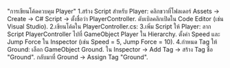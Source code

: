 "การเขียนโค้ดควบคุม Player"
1.สร้าง Script สำหรับ Player:
    คลิกขวาที่โฟลเดอร์ Assets → Create → C# Script → ตั้งชื่อว่า PlayerController.
    ดับเบิลคลิกเปิดใน Code Editor (เช่น Visual Studio).
2.เขียนโค้ดใน PlayerController.cs:
3.เพิ่ม Script ให้ Player:
    ลาก Script PlayerController ไปที่ GameObject Player ใน Hierarchy.
    ตั้งค่า Speed และ Jump Force ใน Inspector (เช่น Speed = 5, Jump Force = 10).
4.กำหนด Tag ให้ Ground:
    เลือก GameObject Ground.
    ใน Inspector → Add Tag → สร้าง Tag ชื่อ "Ground".
    กลับมาที่ Ground → Assign Tag "Ground".
